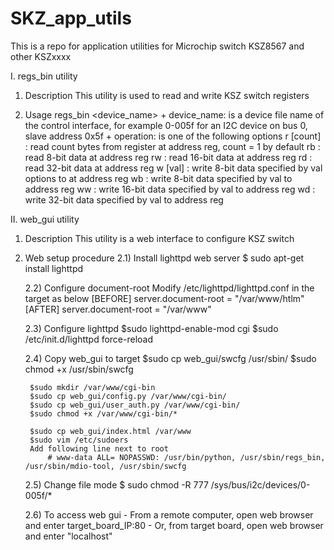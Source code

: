 # SKZ_app_utils
This is a repo for application utilities for Microchip switch KSZ8567 and other KSZxxxx

I. regs_bin utility
1. Description
	This utility is used to read and write KSZ switch registers

2. Usage
	regs_bin <device_name> <operation>
		+ device_name: is a device file name of the control interface, for example 0-005f for an I2C device on bus 0, slave address 0x5f
		+ operation: is one of the following options
			r <reg> [count]                        : read count bytes from register at address reg, count = 1 by default
			rb <reg>                               : read 8-bit data at address reg
			rw <reg>                               : read 16-bit data at address reg
			rd <reg>                               : read 32-bit data at address reg
			w <reg> <val> [val]                    : write 8-bit data specified by val options to at address reg
			wb <reg> <val>                         : write 8-bit data specified by val to address reg
			ww <reg> <val>                         : write 16-bit data specified by val to address reg
			wd <reg> <val>                         : write 32-bit data specified by val to address reg

II. web_gui utility
1. Description
	This utility is a web interface to configure KSZ switch

2. Web setup procedure
	2.1) Install lighttpd web server
		$ sudo apt-get install lighttpd

	2.2) Configure document-root
		Modify /etc/lighttpd/lighttpd.conf in the target as below
		[BEFORE]
			server.document-root        = "/var/www/htlm"
		[AFTER]
			server.document-root        = "/var/www"

	2.3) Configure lighttpd
		$sudo lighttpd-enable-mod cgi
		$sudo /etc/init.d/lighttpd force-reload


	2.4) Copy web_gui to target
		$sudo cp web_gui/swcfg /usr/sbin/
		$sudo chmod +x /usr/sbin/swcfg

		$sudo mkdir /var/www/cgi-bin
		$sudo cp web_gui/config.py /var/www/cgi-bin/
		$sudo cp web_gui/user_auth.py /var/www/cgi-bin/
		$sudo chmod +x /var/www/cgi-bin/*

		$sudo cp web_gui/index.html /var/www
		$sudo vim /etc/sudoers
		Add following line next to root
			# www-data ALL= NOPASSWD: /usr/bin/python, /usr/sbin/regs_bin, /usr/sbin/mdio-tool, /usr/sbin/swcfg

	2.5) Change file mode
		$ sudo chmod -R 777 /sys/bus/i2c/devices/0-005f/*

	2.6) To access web gui
			- From a remote computer, open web browser and enter target_board_IP:80
			- Or, from target board, open web browser and enter "localhost"